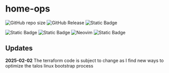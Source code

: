 # home-ops

![GitHub repo size](https://img.shields.io/github/repo-size/alexrf45/home-ops) ![GitHub Release](https://img.shields.io/github/v/release/alexrf45/home-ops) ![Static Badge](https://img.shields.io/badge/blog-homelab.fr3d.dev-blue?style=plastic&link=https%3A%2F%2Fhomelab.fr3d.dev)

![Static Badge](https://img.shields.io/badge/talos-v1.9.1-orange?style=plastic&logo=Talos&logoColor=%23FF7300) ![Static Badge](https://img.shields.io/badge/k8s-v1.32.0-blue?style=plastic&logo=Kubernetes&logoColor=%23326CE5&logoSize=auto)
![Neovim](https://img.shields.io/badge/Neovim-57A143?logo=neovim&logoColor=fff) ![Static Badge](https://img.shields.io/badge/terraform-v1.10.2-purple?style=plastic&logo=terraform&color=%237B42BC)

## Updates

**2025-02-02** The terraform code is subject to change as I find
new ways to optimize the talos linux bootstrap process
